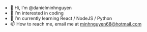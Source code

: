 - 👋 Hi, I’m @danielminhnguyen
- 👀 I’m interested in coding
- 🌱 I’m currently learning React / NodeJS / Python
- 📫 How to reach me, email me at minhnguyen68@hotmail.com

